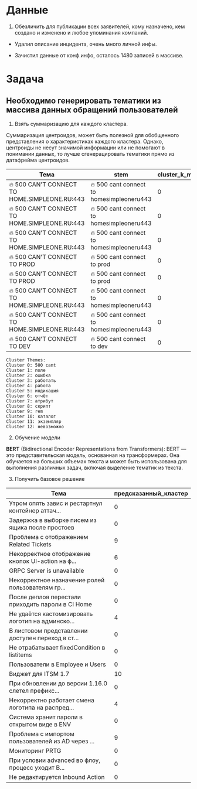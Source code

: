 # Данные

1. Обезличить для публикации всех заявителей, кому назначено, кем создано и изменено и любое упоминания компаний.

- Удалил описание инцидента, очень много личной инфы.

- Зачистил данные от конф.инфо, осталось 1480 записей в массиве.

# Задача

## Необходимо генерировать тематики из массива данных обращений пользователей

1. Взять суммаризацию для каждого кластера.

Суммаризация центроидов, может быть полезной для обобщенного представления о характеристиках каждого кластера. Однако, центроиды не несут значимой информации или не помогают в понимании данных, то лучше сгенерацировать тематики прямо из датафрейма центроидов.

|Тема|stem|	cluster_k_means|
|-|-|-|
|🔥 500 CAN'T CONNECT TO HOME.SIMPLEONE.RU:443|🔥 500 cant connect to homesimpleoneru443|	0
|🔥 500 CAN'T CONNECT TO HOME.SIMPLEONE.RU:443|	🔥 500 cant connect to homesimpleoneru443	|0
|🔥 500 CAN'T CONNECT TO HOME.SIMPLEONE.RU:443	|🔥 500 cant connect to homesimpleoneru443|	0
|🔥 500 CAN'T CONNECT TO PROD	|🔥 500 cant connect to prod|	0
|🔥 500 CAN'T CONNECT TO PROD	|🔥 500 cant connect to prod|	0
|🔥 500 CAN'T CONNECT TO HOME.SIMPLEONE.RU:443	|🔥 500 cant connect to homesimpleoneru443	|0
|🔥 500 CAN'T CONNECT TO HOME.SIMPLEONE.RU:443	|🔥 500 cant connect to homesimpleoneru443	|0
|🔥 500 CAN'T CONNECT TO DEV	|🔥 500 cant connect to dev	|0

```
Cluster Themes:
Cluster 0: 500 cant
Cluster 1: поле
Cluster 2: ошибка
Cluster 3: работать
Cluster 4: работа
Cluster 5: индикация
Cluster 6: отчёт
Cluster 7: атрибут
Cluster 8: скрипт
Cluster 9: rem
Cluster 10: каталог
Cluster 11: экземпляр
Cluster 12: невозможно
```

2. Обучение модели

**BERT** (Bidirectional Encoder Representations from Transformers): BERT — это представительская модель, основанная на трансформерах. Она обучается на больших объемах текста и может быть использована для выполнения различных задач, включая выделение тематик из текста.

3. Получить базовое решение

 |Тема|  предсказанный_кластер|
 |-|-|
|Утром опять завис и рестартнул контейнер аттач...   |                0|
|Задержка в выборке писем из ящика после простоев    |               0|
|Проблема с отображением Related Tickets     |              9|
| Некорректное отображение кнопок UI-action на ф...    |               6|
|GRPC Server is unavailable         |          0|
 |Некорректное назначение ролей пользователям гр...        |           0|
 |После деплоя перестали приходить пароли в CI Home        |           0|
  | Не удаётся кастомизировать логотип на админско...       |            4|
   |В листовом представлении доступен переход в ст...       |            0|
| Не отрабатывает fixedCondition в listitems        |           0|
   |                 Пользователи в Employee и Users         |          0|
  |                              Виджет для ITSM 1.7         |         10|
 | При обновлении до версии 1.16.0 слетел префикс...         |          0|
  |Некорректно работает смена логотипа на распред...         |          4|
| Система хранит пароли в открытом виде в ENV         |          0|
 | Проблема с импортом пользователей из AD через ...         |          9|
|                                    Мониторинг PRTG         |          0|
 | При условии advanced во флоу, процесс уходит В...         |          0|
|                    Не редактируется Inbound Action         |          0|
